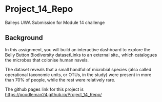 # Project_14_Repo
Baileys UWA Submission for Module 14 challenge

## Background
In this assignment, you will build an interactive dashboard to explore the Belly Button Biodiversity datasetLinks to an external site., which catalogues the microbes that colonise human navels.

The dataset reveals that a small handful of microbial species (also called operational taxonomic units, or OTUs, in the study) were present in more than 70% of people, while the rest were relatively rare.


The github pages link for this project is https://poodleman24.github.io/Project_14_Repo/
